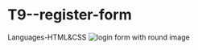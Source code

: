 # T9--register-form
 Languages-HTML&CSS
![login form with round image](https://github.com/malantivora04/T9-register-form/assets/146733377/41b687e5-b54f-4956-bbd7-bb1713b595fa)
